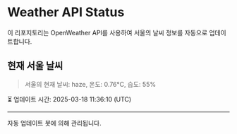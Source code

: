 
# Weather API Status

이 리포지토리는 OpenWeather API를 사용하여 서울의 날씨 정보를 자동으로 업데이트합니다.

## 현재 서울 날씨
> 서울의 현재 날씨: haze, 온도: 0.76°C, 습도: 55%

⏳ 업데이트 시간: 2025-03-18 11:36:10 (UTC)

---
자동 업데이트 봇에 의해 관리됩니다.
